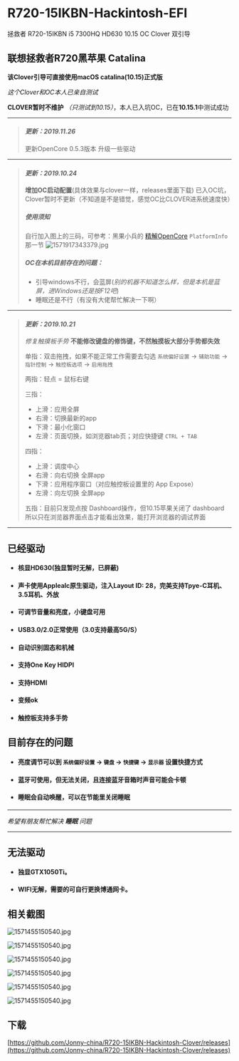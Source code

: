 # R720-15IKBN-Hackintosh-EFI
拯救者 R720-15IKBN i5 7300HQ HD630 10.15 OC Clover 双引导

## 联想拯救者R720黑苹果 Catalina
**该Clover引导可直接使用macOS catalina(10.15)正式版**

*这个Clover和OC本人已亲自测试*

**CLOVER暂时不维护** *（只测试到10.15）*，本人已入坑OC，已在**10.15.1**中测试成功

* * *
> #### *更新：2019.11.26*
> 更新OpenCore 0.5.3版本
> 升级一些驱动

* * *
> #### *更新：2019.10.24*
> **增加OC启动配置**(具体效果与clover一样，releases里面下载)
> 已入OC坑，Clover暂时不更新（不知道是不是错觉，感觉OC比CLOVER进系统速度快）
> ##### 使用须知
> 自行加入图上的三码，可参考：黑果小兵的 [精解OpenCore](https://blog.daliansky.net/OpenCore-BootLoader.html) `PlatformInfo`那一节
> ![1571917343379.jpg](photo/1571917343379.jpg)
> 
> ##### OC在本机目前存在的问题：
> * 引导windows不行，会蓝屏(*别的机器不知道怎么样，但是本机是蓝屏，进Windows还是按F12吧*)
> * 睡眠还是不行（有没有大佬帮忙解决一下啊）

* * *

> #### *更新：2019.10.21*
> *修复触摸板手势*
> **不能修改键盘的修饰键，不然触摸板大部分手势都失效**
>
> 单指：双击拖拽，如果不能正常工作需要去勾选 `系统偏好设置` -> `辅助功能` -> `指针控制` -> `触控板选项` -> `启用拖拽`
>
> 两指：轻点 = 鼠标右键
>
> 三指：
> * 上滑：应用全屏
> * 右滑：切换最新的app
> * 下滑：最小化窗口
> * 左滑：页面切换，如浏览器tab页；对应快捷键 `CTRL + TAB`
>
> 四指：
> * 上滑：调度中心
> * 右滑：向右切换 全屏app
> * 下滑：应用程序窗口（对应触控板设置里的 App Expose）
> * 左滑：向左切换 全屏app
>
> 五指：目前只发现点按 Dashboard操作，但10.15苹果关闭了 dashboard 所以只在浏览器界面点击才能看出效果，能打开浏览器的调试界面

* * *
## 已经驱动
* #### 核显HD630(独显暂时无解，已屏蔽)
* #### 声卡使用Applealc原生驱动，注入Layout ID: 28，完美支持Tpye-C耳机、3.5耳机、外放
* #### 可调节音量和亮度，小键盘可用
* #### USB3.0/2.0正常使用（3.0支持最高5G/S）
* #### 自动识别固态和机械
* #### 支持One Key HIDPI
* #### 支持HDMI
* #### 变频ok
* #### 触控板支持多手势

## 目前存在的问题
* #### 亮度调节可以到 `系统偏好设置` -> `键盘` -> `快捷键` -> `显示器` 设置快捷方式
* #### 蓝牙可使用，但无法关闭，且连接蓝牙音箱时声音可能会卡顿
* #### 睡眠会自动唤醒，可以在节能里关闭睡眠

* * *
*希望有朋友帮忙解决 **睡眠** 问题*
* * *

## 无法驱动
* #### 独显GTX1050Ti。
* #### WIFI无解，需要的可自行更换博通网卡。

## 相关截图
![1571455150540.jpg](photo/1571455150540.jpg)

![1571455150540.jpg](photo/1571455568244.jpg)

![1571455150540.jpg](photo/1571455724178.jpg)

![1571455150540.jpg](photo/1571455761644.jpg)

![1571455150540.jpg](photo/1571455793130.jpg)

![1571455150540.jpg](photo/1571456210423.jpg)

## 下载
[https://github.com/Jonny-china/R720-15IKBN-Hackintosh-Clover/releases](https://github.com/Jonny-china/R720-15IKBN-Hackintosh-Clover/releases)




